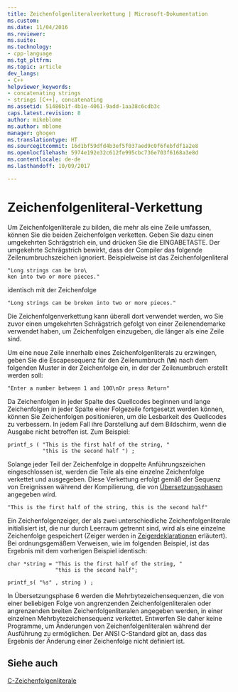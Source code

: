 ```yaml
---
title: Zeichenfolgenliteralverkettung | Microsoft-Dokumentation
ms.custom: 
ms.date: 11/04/2016
ms.reviewer: 
ms.suite: 
ms.technology:
- cpp-language
ms.tgt_pltfrm: 
ms.topic: article
dev_langs:
- C++
helpviewer_keywords:
- concatenating strings
- strings [C++], concatenating
ms.assetid: 51486b1f-4b1e-4061-9add-1aa38c6cdb3c
caps.latest.revision: 8
author: mikeblome
ms.author: mblome
manager: ghogen
ms.translationtype: HT
ms.sourcegitcommit: 16d1bf59dfd4b3ef5f037aed9c0f6febfdf1a2e8
ms.openlocfilehash: 5974e192e32c612fe995cbc736e703f6168a3e8d
ms.contentlocale: de-de
ms.lasthandoff: 10/09/2017

---
```

# <a name="string-literal-concatenation"></a>Zeichenfolgenliteral-Verkettung
Um Zeichenfolgenliterale zu bilden, die mehr als eine Zeile umfassen, können Sie die beiden Zeichenfolgen verketten. Geben Sie dazu einen umgekehrten Schrägstrich ein, und drücken Sie die EINGABETASTE. Der umgekehrte Schrägstrich bewirkt, dass der Compiler das folgende Zeilenumbruchszeichen ignoriert. Beispielweise ist das Zeichenfolgenliteral  
  
```  
"Long strings can be bro\  
ken into two or more pieces."  
```  
  
 identisch mit der Zeichenfolge  
  
```  
"Long strings can be broken into two or more pieces."  
```  
  
 Die Zeichenfolgenverkettung kann überall dort verwendet werden, wo Sie zuvor einen umgekehrten Schrägstrich gefolgt von einer Zeilenendemarke verwendet haben, um Zeichenfolgen einzugeben, die länger als eine Zeile sind.  
  
 Um eine neue Zeile innerhalb eines Zeichenfolgenliterals zu erzwingen, geben Sie die Escapesequenz für den Zeilenumbruch (**\n**) nach dem folgenden Muster in der Zeichenfolge ein, in der der Zeilenumbruch erstellt werden soll:  
  
```  
"Enter a number between 1 and 100\nOr press Return"  
```  
  
 Da Zeichenfolgen in jeder Spalte des Quellcodes beginnen und lange Zeichenfolgen in jeder Spalte einer Folgezeile fortgesetzt werden können, können Sie Zeichenfolgen positionieren, um die Lesbarkeit des Quellcodes zu verbessern. In jedem Fall ihre Darstellung auf dem Bildschirm, wenn die Ausgabe nicht betroffen ist. Zum Beispiel:  
  
```  
printf_s ( "This is the first half of the string, "  
           "this is the second half ") ;  
```  
  
 Solange jeder Teil der Zeichenfolge in doppelte Anführungszeichen eingeschlossen ist, werden die Teile als eine einzelne Zeichenfolge verkettet und ausgegeben. Diese Verkettung erfolgt gemäß der Sequenz von Ereignissen während der Kompilierung, die von [Übersetzungsphasen](../preprocessor/phases-of-translation.md) angegeben wird.  
  
```  
"This is the first half of the string, this is the second half"  
```  
  
 Ein Zeichenfolgenzeiger, der als zwei unterschiedliche Zeichenfolgenliterale initialisiert ist, die nur durch Leerraum getrennt sind, wird als eine einzelne Zeichenfolge gespeichert (Zeiger werden in [Zeigerdeklarationen](../c-language/pointer-declarations.md) erläutert). Bei ordnungsgemäßem Verweisen, wie im folgenden Beispiel, ist das Ergebnis mit dem vorherigen Beispiel identisch:  
  
```  
char *string = "This is the first half of the string, "  
               "this is the second half";  
  
printf_s( "%s" , string ) ;  
```  
  
 In Übersetzungsphase 6 werden die Mehrbytezeichensequenzen, die von einer beliebigen Folge von angrenzenden Zeichenfolgenliteralen oder angrenzenden breiten Zeichenfolgenliteralen angegeben werden, in einer einzelnen Mehrbytezeichensequenz verkettet. Entwerfen Sie daher keine Programme, um Änderungen von Zeichenfolgenliteralen während der Ausführung zu ermöglichen. Der ANSI C-Standard gibt an, dass das Ergebnis der Änderung einer Zeichenfolge nicht definiert ist.  
  
## <a name="see-also"></a>Siehe auch  
 [C-Zeichenfolgenliterale](../c-language/c-string-literals.md)
